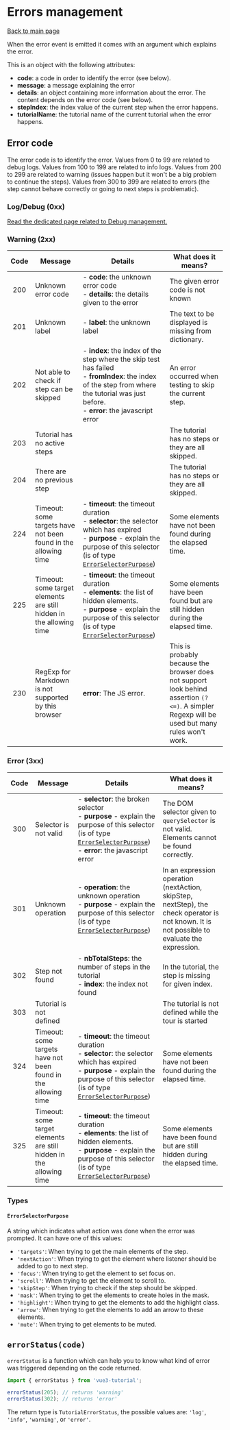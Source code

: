 # Errors management

[Back to main page](./main.md)

When the error event is emitted it comes with an argument which explains the
error.

This is an object with the following attributes:
 * **code**: a code in order to identify the error (see below).
 * **message**: a message explaining the error
 * **details**: an object containing more information about the error.
 The content depends on the error code (see below).
 * **stepIndex**: the index value of the current step when the error happens.
 * **tutorialName**: the tutorial name of the current tutorial when the error happens.

## Error code

The error code is to identify the error. Values from 0 to 99 are related to
debug logs. Values from 100 to 199 are related to info logs. Values from 200 to
299 are related to warning (issues happen but it won't be a big problem to
continue the steps). Values from 300 to 399 are related to errors (the step
cannot behave correctly or going to next steps is problematic).

### Log/Debug (0xx)

[Read the dedicated page related to Debug management.](./debug.md)

### Warning (2xx)

| Code | Message | Details | What does it means? |
|:----:|---------|---------|---------------------|
|200 | Unknown error code | - **code**: the unknown error code<br> - **details**: the details given to the error | The given error code is not known |
|201 | Unknown label | - **label**: the unknown label | The text to be displayed is missing from dictionary. |
|202 | Not able to check if step can be skipped | - **index**: the index of the step where the skip test has failed<br> - **fromIndex**: the index of the step from where the tutorial was just before.<br> - **error**: the javascript error | An error occurred when testing to skip the current step. |
|203 | Tutorial has no active steps | | The tutorial has no steps or they are all skipped. |
|204 | There are no previous step | | The tutorial has no steps or they are all skipped. |
|224 | Timeout: some targets have not been found in the allowing time | - **timeout**: the timeout duration<br> - **selector**: the selector which has expired<br> - **purpose** - explain the purpose of this selector (is of type [`ErrorSelectorPurpose`](#ErrorSelectorPurpose)) | Some elements have not been found during the elapsed time. |
|225 | Timeout: some target elements are still hidden in the allowing time | - **timeout**: the timeout duration<br> - **elements**: the list of hidden elements.<br> - **purpose** - explain the purpose of this selector (is of type [`ErrorSelectorPurpose`](#ErrorSelectorPurpose)) | Some elements have been found but are still hidden during the elapsed time. |
|230 | RegExp for Markdown is not supported by this browser | **error**: The JS error. | This is probably because the browser does not support look behind assertion `(?<=)`. A simpler Regexp will be used but many rules won't work. |

### Error (3xx)

| Code | Message | Details | What does it means? |
|:----:|---------|---------|---------------------|
|300 | Selector is not valid | - **selector**: the broken selector<br> - **purpose** - explain the purpose of this selector (is of type [`ErrorSelectorPurpose`](#ErrorSelectorPurpose))<br> - **error**: the javascript error | The DOM selector given to `querySelector` is not valid. Elements cannot be found correctly.  |
|301 | Unknown operation | - **operation**: the unknown operation<br> - **purpose** - explain the purpose of this selector (is of type [`ErrorSelectorPurpose`](#ErrorSelectorPurpose))  | In an expression operation (nextAction, skipStep, nextStep), the check operator is not known. It is not possible to evaluate the expression. |
|302 | Step not found | - **nbTotalSteps**: the number of steps in the tutorial<br> - **index**: the index not found | In the tutorial, the step is missing for given index. |
|303 | Tutorial is not defined | | The tutorial is not defined while the tour is started |
|324 | Timeout: some targets have not been found in the allowing time | - **timeout**: the timeout duration<br> - **selector**: the selector which has expired<br> - **purpose** - explain the purpose of this selector (is of type [`ErrorSelectorPurpose`](#ErrorSelectorPurpose)) | Some elements have not been found during the elapsed time. |
|325 | Timeout: some target elements are still hidden in the allowing time | - **timeout**: the timeout duration<br> - **elements**: the list of hidden elements.<br> - **purpose** - explain the purpose of this selector (is of type [`ErrorSelectorPurpose`](#ErrorSelectorPurpose)) | Some elements have been found but are still hidden during the elapsed time. |


### Types
#### `ErrorSelectorPurpose`

A string which indicates what action was done when the error was prompted.
It can have one of this values:
 * `'targets'`: When trying to get the main elements of the step.
 * `'nextAction'`: When trying to get the element where listener should be
 added to go to next step.
 * `'focus'`: When trying to get the element to set focus on.
 * `'scroll'`: When trying to get the element to scroll to.
 * `'skipStep'`: When trying to check if the step should be skipped.
 * `'mask'`: When trying to get the elements to create holes in the mask.
 * `'highlight'`: When trying to get the elements to add the highlight class.
 * `'arrow'`: When trying to get the elements to add an arrow to these elements.
 * `'mute'`: When trying to get elements to be muted.


## `errorStatus(code)`

`errorStatus` is a function which can help you to know what kind of error was
triggered depending on the code returned.

```javascript
import { errorStatus } from 'vue3-tutorial';

errorStatus(205); // returns 'warning'
errorStatus(302); // returns 'error'

```

The return type is `TutorialErrorStatus`, the possible values are:
`'log'`, `'info'`, `'warning'`, or `'error'`.
